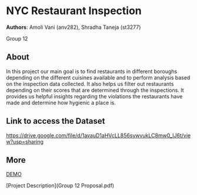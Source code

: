 # NYC Restaurant Inspection
**Authors**: Amoli Vani (anv282), Shradha Taneja (st3277)

Group 12 

<!---![Screenhot](screenshot.jpg)--->

## About
In this project our main goal is to find restaurants in different boroughs depending on the different cuisines available and to perform analysis based on the inspection data collected. It also helps us filter out restaurants depending on their scores that are determined through the inspections. It provides us helpful insights regarding the violations the restaurants have made and determine how hygienic a place is. 

## Link to access the Dataset 
https://drive.google.com/file/d/1avauD1aHVcLL856sywvukLC8mw0_IJ6t/view?usp=sharing

## More
[DEMO](https://github.com/NYU-VIS-FALL2018/storytelling-group-12/)

[Project Description](Group 12 Proposal.pdf)
